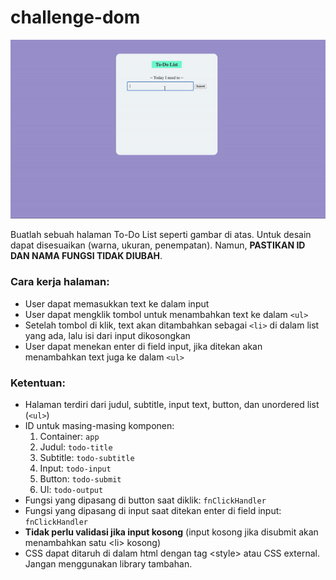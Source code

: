 # challenge-dom

![](./ezgif-1-fcea569195.gif)

Buatlah sebuah halaman To-Do List seperti gambar di atas. Untuk desain dapat disesuaikan (warna, ukuran, penempatan). Namun, **PASTIKAN ID DAN NAMA FUNGSI TIDAK DIUBAH**.

### Cara kerja halaman:
- User dapat memasukkan text ke dalam input
- User dapat mengklik tombol untuk menambahkan text ke dalam `<ul>`
- Setelah tombol di klik, text akan ditambahkan sebagai `<li>` di dalam list yang ada, lalu isi dari input dikosongkan
- User dapat menekan enter di field input, jika ditekan akan menambahkan text juga ke dalam `<ul>`

### Ketentuan:
- Halaman terdiri dari judul, subtitle, input text, button, dan unordered list (`<ul>`)
- ID untuk masing-masing komponen:
    1. Container: `app`
    1. Judul: `todo-title`
    1. Subtitle: `todo-subtitle`
    1. Input: `todo-input`
    1. Button: `todo-submit`
    1. Ul: `todo-output`
- Fungsi yang dipasang di button saat diklik: `fnClickHandler`
- Fungsi yang dipasang di input saat ditekan enter di field input: `fnClickHandler`
- **Tidak perlu validasi jika input kosong** (input kosong jika disubmit akan menambahkan satu \<li\> kosong)
- CSS dapat ditaruh di dalam html dengan tag \<style\> atau CSS external. Jangan menggunakan library tambahan.
